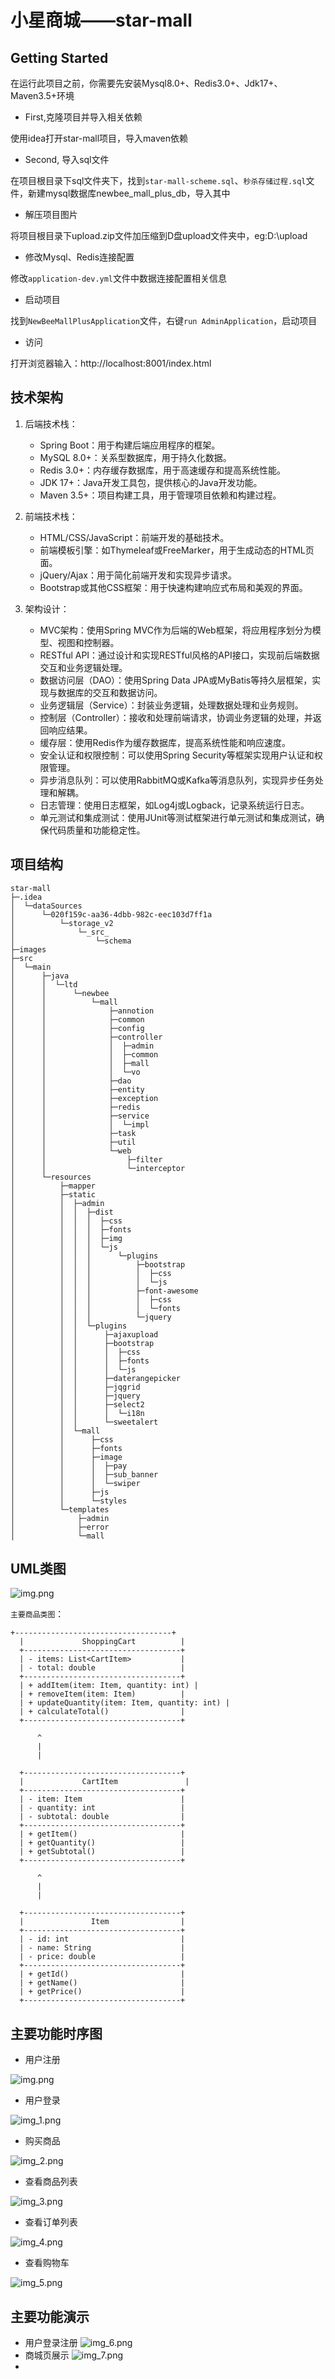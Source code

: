 # 小星商城——star-mall

## Getting Started

在运行此项目之前，你需要先安装Mysql8.0+、Redis3.0+、Jdk17+、Maven3.5+环境

- First,克隆项目并导入相关依赖

使用idea打开star-mall项目，导入maven依赖

- Second, 导入sql文件

在项目根目录下sql文件夹下，找到`star-mall-scheme.sql`、`秒杀存储过程.sql`文件，新建mysql数据库newbee_mall_plus_db，导入其中

- 解压项目图片

将项目根目录下upload.zip文件加压缩到D盘upload文件夹中，eg:D:\\upload

- 修改Mysql、Redis连接配置

修改`application-dev.yml`文件中数据连接配置相关信息

- 启动项目

找到`NewBeeMallPlusApplication`文件，右键`run AdminApplication`，启动项目

- 访问

打开浏览器输入：http://localhost:8001/index.html

## 技术架构

1. 后端技术栈：

    - Spring Boot：用于构建后端应用程序的框架。
    - MySQL 8.0+：关系型数据库，用于持久化数据。
    - Redis 3.0+：内存缓存数据库，用于高速缓存和提高系统性能。
    - JDK 17+：Java开发工具包，提供核心的Java开发功能。
    - Maven 3.5+：项目构建工具，用于管理项目依赖和构建过程。

2. 前端技术栈：

    - HTML/CSS/JavaScript：前端开发的基础技术。
    - 前端模板引擎：如Thymeleaf或FreeMarker，用于生成动态的HTML页面。
    - jQuery/Ajax：用于简化前端开发和实现异步请求。
    - Bootstrap或其他CSS框架：用于快速构建响应式布局和美观的界面。

3. 架构设计：

    - MVC架构：使用Spring MVC作为后端的Web框架，将应用程序划分为模型、视图和控制器。
    - RESTful API：通过设计和实现RESTful风格的API接口，实现前后端数据交互和业务逻辑处理。
    - 数据访问层（DAO）：使用Spring Data JPA或MyBatis等持久层框架，实现与数据库的交互和数据访问。
    - 业务逻辑层（Service）：封装业务逻辑，处理数据处理和业务规则。
    - 控制层（Controller）：接收和处理前端请求，协调业务逻辑的处理，并返回响应结果。
    - 缓存层：使用Redis作为缓存数据库，提高系统性能和响应速度。
    - 安全认证和权限控制：可以使用Spring Security等框架实现用户认证和权限管理。
    - 异步消息队列：可以使用RabbitMQ或Kafka等消息队列，实现异步任务处理和解耦。
    - 日志管理：使用日志框架，如Log4j或Logback，记录系统运行日志。
    - 单元测试和集成测试：使用JUnit等测试框架进行单元测试和集成测试，确保代码质量和功能稳定性。

## 项目结构
```angular2html
star-mall
├─.idea
│  └─dataSources
│      └─020f159c-aa36-4dbb-982c-eec103d7ff1a
│          └─storage_v2
│              └─_src_
│                  └─schema
├─images
├─src
│  └─main
│      ├─java
│      │  └─ltd
│      │      └─newbee
│      │          └─mall
│      │              ├─annotion
│      │              ├─common
│      │              ├─config
│      │              ├─controller
│      │              │  ├─admin
│      │              │  ├─common
│      │              │  ├─mall
│      │              │  └─vo
│      │              ├─dao
│      │              ├─entity
│      │              ├─exception
│      │              ├─redis
│      │              ├─service
│      │              │  └─impl
│      │              ├─task
│      │              ├─util
│      │              └─web
│      │                  ├─filter
│      │                  └─interceptor
│      └─resources
│          ├─mapper
│          ├─static
│          │  ├─admin
│          │  │  ├─dist
│          │  │  │  ├─css
│          │  │  │  ├─fonts
│          │  │  │  ├─img
│          │  │  │  └─js
│          │  │  │      └─plugins
│          │  │  │          ├─bootstrap
│          │  │  │          │  ├─css
│          │  │  │          │  └─js
│          │  │  │          ├─font-awesome
│          │  │  │          │  ├─css
│          │  │  │          │  └─fonts
│          │  │  │          └─jquery
│          │  │  └─plugins
│          │  │      ├─ajaxupload
│          │  │      ├─bootstrap
│          │  │      │  ├─css
│          │  │      │  ├─fonts
│          │  │      │  └─js
│          │  │      ├─daterangepicker
│          │  │      ├─jqgrid
│          │  │      ├─jquery
│          │  │      ├─select2
│          │  │      │  └─i18n
│          │  │      └─sweetalert
│          │  └─mall
│          │      ├─css
│          │      ├─fonts
│          │      ├─image
│          │      │  ├─pay
│          │      │  ├─sub_banner
│          │      │  └─swiper
│          │      ├─js
│          │      └─styles
│          └─templates
│              ├─admin
│              ├─error
│              └─mall
```
## UML类图

![img.png](images/img.png)

`主要商品类图`：
```gherkin
+-----------------------------------+
  |             ShoppingCart          |
  +-----------------------------------+
  | - items: List<CartItem>           |
  | - total: double                   |
  +-----------------------------------+
  | + addItem(item: Item, quantity: int) |
  | + removeItem(item: Item)          |
  | + updateQuantity(item: Item, quantity: int) |
  | + calculateTotal()                |
  +-----------------------------------+

      ^
      |
      |

  +-----------------------------------+
  |             CartItem               |
  +-----------------------------------+
  | - item: Item                      |
  | - quantity: int                   |
  | - subtotal: double                |
  +-----------------------------------+
  | + getItem()                       |
  | + getQuantity()                   |
  | + getSubtotal()                   |
  +-----------------------------------+

      ^
      |
      |

  +-----------------------------------+
  |               Item                |
  +-----------------------------------+
  | - id: int                         |
  | - name: String                    |
  | - price: double                   |
  +-----------------------------------+
  | + getId()                         |
  | + getName()                       |
  | + getPrice()                      |
  +-----------------------------------+
```

## 主要功能时序图

- 用户注册

![img.png](images/img11.png)
- 用户登录

![img_1.png](images/img_1.png)
- 购买商品

![img_2.png](images/img_2.png)
- 查看商品列表

![img_3.png](images/img_3.png)
- 查看订单列表

![img_4.png](images/img_4.png)
- 查看购物车

![img_5.png](images/img_5.png)


## 主要功能演示

- 用户登录注册
![img_6.png](images/img_6.png)
- 商城页展示
![img_7.png](images/img_7.png)
- 